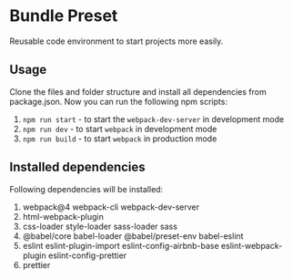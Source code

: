 # Bundle Preset

Reusable code environment to start projects more easily.

## Usage

Clone the files and folder structure and install all dependencies from package.json. Now you can run the following npm scripts:

1. `npm run start` - to start the `webpack-dev-server` in development mode
2. `npm run dev` - to start `webpack` in development mode
3. `npm run build` - to start `webpack` in production mode

## Installed dependencies

Following dependencies will be installed:

1. webpack@4 webpack-cli webpack-dev-server
2. html-webpack-plugin
3. css-loader style-loader sass-loader sass
4. @babel/core babel-loader @babel/preset-env babel-eslint
5. eslint eslint-plugin-import eslint-config-airbnb-base eslint-webpack-plugin eslint-config-prettier
6. prettier
